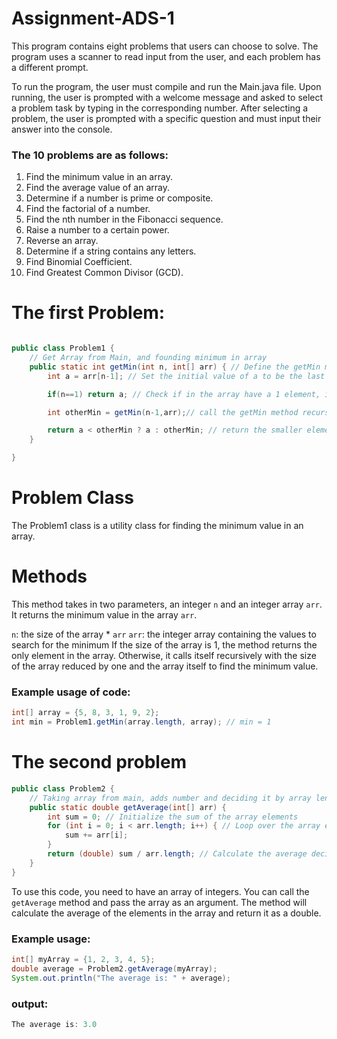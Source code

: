 # Assignment-ADS-1

This program contains eight problems that users can choose to solve. The program uses a scanner to read input from the user, and each problem has a different prompt.

To run the program, the user must compile and run the Main.java file. Upon running, the user is prompted with a welcome message and asked to select a problem task by typing in the corresponding number. After selecting a problem, the user is prompted with a specific question and must input their answer into the console.

### The 10 problems are as follows:
1. Find the minimum value in an array.
2. Find the average value of an array.
3. Determine if a number is prime or composite.
4. Find the factorial of a number.
5. Find the nth number in the Fibonacci sequence.
6. Raise a number to a certain power.
7. Reverse an array.
8. Determine if a string contains any letters.
9. Find Binomial Coefficient.
10. Find Greatest Common Divisor (GCD).


# The first Problem:
``` java

public class Problem1 {
    // Get Array from Main, and founding minimum in array
    public static int getMin(int n, int[] arr) { // Define the getMin method
        int a = arr[n-1]; // Set the initial value of a to be the last element of the array

        if(n==1) return a; // Check if in the array have a 1 element, if yes, it returns without check

        int otherMin = getMin(n-1,arr);// call the getMin method recursively with the size of the array reduced by one and the array itself

        return a < otherMin ? a : otherMin; // return the smaller element in array list
    }

}

```
# Problem Class

The Problem1 class is a utility class for finding the minimum value in an array.

# Methods

This method takes in two parameters, an integer `n` and an integer array `arr`. It returns the minimum value in the array `arr`.

`n`: the size of the array * `arr`
`arr`: the integer array containing the values to search for the minimum
If the size of the array is 1, the method returns the only element in the array. Otherwise, it calls itself recursively with the size of the array reduced by one and the array itself to find the minimum value.
### Example usage of code:
``` java
int[] array = {5, 8, 3, 1, 9, 2};
int min = Problem1.getMin(array.length, array); // min = 1
```
# The second problem
``` java
public class Problem2 {
    // Taking array from main, adds number and deciding it by array length
    public static double getAverage(int[] arr) {
        int sum = 0; // Initialize the sum of the array elements
        for (int i = 0; i < arr.length; i++) { // Loop over the array elements and add them to the sum
            sum += arr[i];
        }
        return (double) sum / arr.length; // Calculate the average deciding by the length of array, then return Answer
    }
}
```
To use this code, you need to have an array of integers. You can call the `getAverage` method and pass the array as an argument. The method will calculate the average of the elements in the array and return it as a double.
### Example usage:
``` java
int[] myArray = {1, 2, 3, 4, 5};
double average = Problem2.getAverage(myArray);
System.out.println("The average is: " + average);
```
### output:
``` java
The average is: 3.0
``` 
